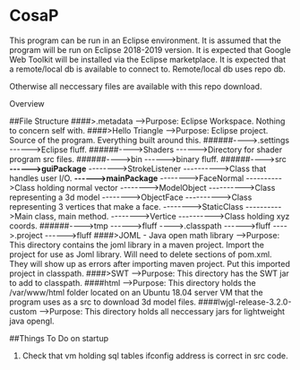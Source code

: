 # CosaP

This program can be run in an Eclipse environment. It is assumed that the program will be run on Eclipse 2018-2019 version.
It is expected that Google Web Toolkit will be installed via the Eclipse marketplace. It is expected that a remote/local db is available to connect to.
Remote/local db uses repo db.

Otherwise all neccessary files are available with this repo download.

Overview

##File Structure
####>.metadata
-->Purpose: Eclipse Workspace. Nothing to concern self with.
####>Hello Triangle
-->Purpose: Eclipse project. Source of the program. Everything built around this.
######---->.settings
------>Eclipse fluff.
######---->Shaders
------>Directory for shader program src files.
######---->bin
------>binary fluff.
######---->src
**------>guiPackage**
-------->StrokeListener
---------->Class that handles user I/O.
**------>mainPackage**
-------->FaceNormal
---------->Class holding normal vector
-------->ModelObject
---------->Class representing a 3d model
-------->ObjectFace
---------->Class representing 3 vertices that make a face.
-------->StaticClass
---------->Main class, main method.
-------->Vertice
---------->Class holding xyz coords.
######---->tmp
------>fluff
---->.classpath
------>fluff
---->.project
------>fluff
####>JOML - Java open math library
-->Purpose: This directory contains the joml library in a maven project. Import the project for use as Joml library. Will need to delete sections of pom.xml. They will show up as errors after importing maven project.
Put this imported project in classpath.
####>SWT
-->Purpose: This directory has the SWT jar to add to classpath.
####html
-->Purpose: This directory holds the /var/www/html folder located on an Ubuntu 18.04 server VM that the program uses as a src to download 3d model files.
####lwjgl-release-3.2.0-custom
-->Purpose: This directory holds all neccessary jars for lightweight java opengl.

##Things To Do on startup
1. Check that vm holding sql tables ifconfig address is correct in src code.
